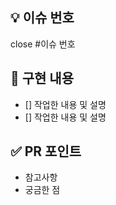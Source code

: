 ## 💡 이슈 번호

close #이슈 번호

## 📖 구현 내용

- [] 작업한 내용 및 설명
- [] 작업한 내용 및 설명

## ✅ PR 포인트

- 참고사항
- 궁금한 점
